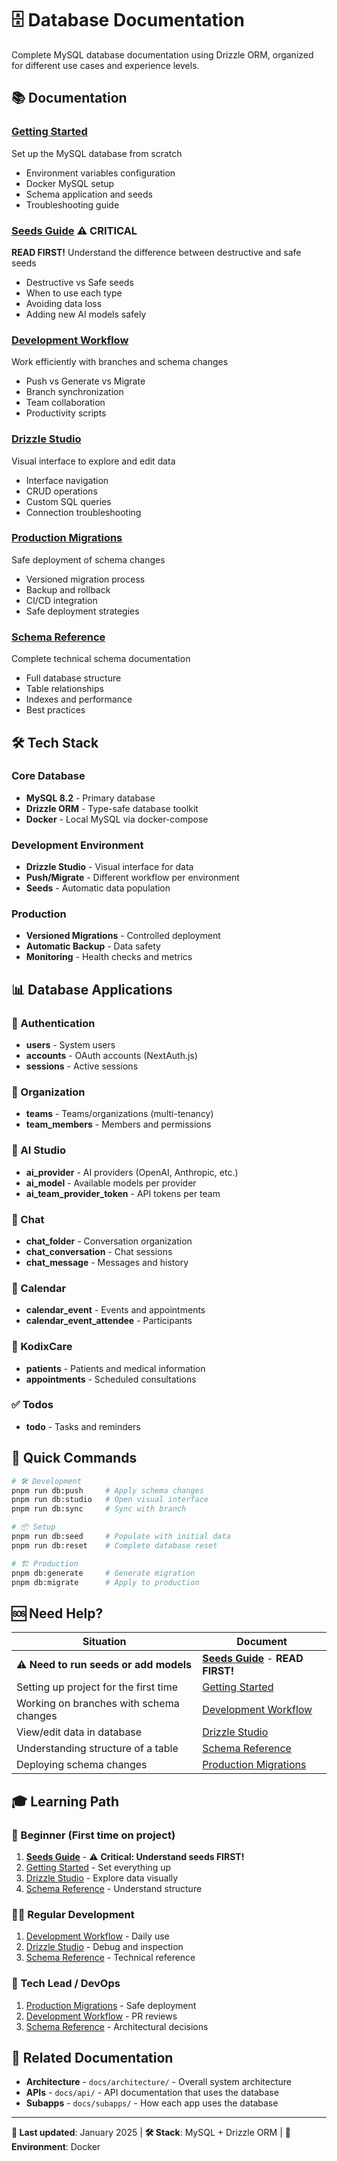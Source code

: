 # 🗄️ Database Documentation

Complete MySQL database documentation using Drizzle ORM, organized for different use cases and experience levels.

## 📚 Documentation

### [Getting Started](./getting-started.md)

Set up the MySQL database from scratch

- Environment variables configuration
- Docker MySQL setup
- Schema application and seeds
- Troubleshooting guide

### [Seeds Guide](./seeds-guide.md) ⚠️ **CRITICAL**

**READ FIRST!** Understand the difference between destructive and safe seeds

- Destructive vs Safe seeds
- When to use each type
- Avoiding data loss
- Adding new AI models safely

### [Development Workflow](./development-workflow.md)

Work efficiently with branches and schema changes

- Push vs Generate vs Migrate
- Branch synchronization
- Team collaboration
- Productivity scripts

### [Drizzle Studio](./drizzle-studio.md)

Visual interface to explore and edit data

- Interface navigation
- CRUD operations
- Custom SQL queries
- Connection troubleshooting

### [Production Migrations](./production-migrations.md)

Safe deployment of schema changes

- Versioned migration process
- Backup and rollback
- CI/CD integration
- Safe deployment strategies

### [Schema Reference](./schema-reference.md)

Complete technical schema documentation

- Full database structure
- Table relationships
- Indexes and performance
- Best practices

## 🛠️ Tech Stack

### **Core Database**

- **MySQL 8.2** - Primary database
- **Drizzle ORM** - Type-safe database toolkit
- **Docker** - Local MySQL via docker-compose

### **Development Environment**

- **Drizzle Studio** - Visual interface for data
- **Push/Migrate** - Different workflow per environment
- **Seeds** - Automatic data population

### **Production**

- **Versioned Migrations** - Controlled deployment
- **Automatic Backup** - Data safety
- **Monitoring** - Health checks and metrics

## 📊 Database Applications

### **🔐 Authentication**

- **users** - System users
- **accounts** - OAuth accounts (NextAuth.js)
- **sessions** - Active sessions

### **👥 Organization**

- **teams** - Teams/organizations (multi-tenancy)
- **team_members** - Members and permissions

### **🤖 AI Studio**

- **ai_provider** - AI providers (OpenAI, Anthropic, etc.)
- **ai_model** - Available models per provider
- **ai_team_provider_token** - API tokens per team

### **💬 Chat**

- **chat_folder** - Conversation organization
- **chat_conversation** - Chat sessions
- **chat_message** - Messages and history

### **📅 Calendar**

- **calendar_event** - Events and appointments
- **calendar_event_attendee** - Participants

### **🏥 KodixCare**

- **patients** - Patients and medical information
- **appointments** - Scheduled consultations

### **✅ Todos**

- **todo** - Tasks and reminders

## 🚀 Quick Commands

```bash
# 🛠️ Development
pnpm run db:push     # Apply schema changes
pnpm run db:studio   # Open visual interface
pnpm run db:sync     # Sync with branch

# 📦 Setup
pnpm run db:seed     # Populate with initial data
pnpm run db:reset    # Complete database reset

# 🏗️ Production
pnpm db:generate     # Generate migration
pnpm db:migrate      # Apply to production
```

## 🆘 Need Help?

| Situation                               | Document                                              |
| --------------------------------------- | ----------------------------------------------------- |
| **⚠️ Need to run seeds or add models**  | **[Seeds Guide](./seeds-guide.md)** - **READ FIRST!** |
| Setting up project for the first time   | [Getting Started](./getting-started.md)               |
| Working on branches with schema changes | [Development Workflow](./development-workflow.md)     |
| View/edit data in database              | [Drizzle Studio](./drizzle-studio.md)                 |
| Understanding structure of a table      | [Schema Reference](./schema-reference.md)             |
| Deploying schema changes                | [Production Migrations](./production-migrations.md)   |

## 🎓 Learning Path

### **👶 Beginner (First time on project)**

1. **[Seeds Guide](./seeds-guide.md)** - ⚠️ **Critical: Understand seeds FIRST!**
2. [Getting Started](./getting-started.md) - Set everything up
3. [Drizzle Studio](./drizzle-studio.md) - Explore data visually
4. [Schema Reference](./schema-reference.md) - Understand structure

### **👩‍💻 Regular Development**

1. [Development Workflow](./development-workflow.md) - Daily use
2. [Drizzle Studio](./drizzle-studio.md) - Debug and inspection
3. [Schema Reference](./schema-reference.md) - Technical reference

### **🚀 Tech Lead / DevOps**

1. [Production Migrations](./production-migrations.md) - Safe deployment
2. [Development Workflow](./development-workflow.md) - PR reviews
3. [Schema Reference](./schema-reference.md) - Architectural decisions

## 🔗 Related Documentation

- **Architecture** - `docs/architecture/` - Overall system architecture
- **APIs** - `docs/api/` - API documentation that uses the database
- **Subapps** - `docs/subapps/` - How each app uses the database

---

**📝 Last updated**: January 2025 | **🛠️ Stack**: MySQL + Drizzle ORM | **🐳 Environment**: Docker
